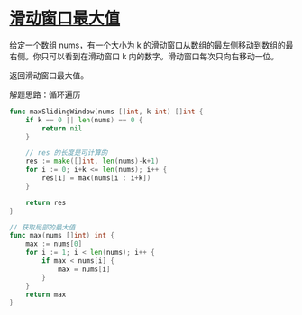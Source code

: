 # [滑动窗口最大值](https://leetcode-cn.com/problems/sliding-window-maximum/submissions/)

给定一个数组 nums，有一个大小为 k 的滑动窗口从数组的最左侧移动到数组的最右侧。你只可以看到在滑动窗口 k 内的数字。滑动窗口每次只向右移动一位。

返回滑动窗口最大值。

解题思路：循环遍历

```go
func maxSlidingWindow(nums []int, k int) []int {
	if k == 0 || len(nums) == 0 {
		return nil
	}

	// res 的长度是可计算的
	res := make([]int, len(nums)-k+1)
	for i := 0; i+k <= len(nums); i++ {
		res[i] = max(nums[i : i+k])
	}

	return res
}

// 获取局部的最大值
func max(nums []int) int {
	max := nums[0]
	for i := 1; i < len(nums); i++ {
		if max < nums[i] {
			max = nums[i]
		}
	}
	return max
}
```
